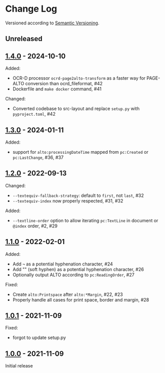 Change Log
==========

Versioned according to [Semantic Versioning](http://semver.org/).

## Unreleased

## [1.4.0] - 2024-10-10

Added:

  - OCR-D processor `ocrd-page2alto-transform` as a faster way for PAGE-ALTO conversion than ocrd_fileformat, #42
  - Dockerfile and `make docker` command, #41

Changed:

  - Converted codebase to src-layout and replace `setup.py` with `pyproject.toml`, #42

## [1.3.0] - 2024-01-11

Added:

  * support for `alto:processingDateTime` mapped from `pc:Created` or `pc:LastChange`, #36, #37

## [1.2.0] - 2022-09-13

Changed:

  * `--textequiv-fallback-strategy`: default to `first`, not `last`, #32
  * `--textequiv-index` now properly respected, #31, #32

Added:

  * `--textline-order` option to allow iterating `pc:TextLine` in document or `@index` order, #2, #29

## [1.1.0] - 2022-02-01

Added:

  * Add `¬` as a potential hyphenation character, #24
  * Add "&shy;" (soft hyphen) as a potential hyphenation character, #26
  * Optionally output ALTO according to `pc:ReadingOrder`, #27

Fixed:

  * Create `alto:Printspace` after `alto:*Margin`, #22, #23
  * Properly handle all cases for print space, border and margin, #28

## [1.0.1] - 2021-11-09

Fixed:

  * forgot to update setup.py

## [1.0.0] - 2021-11-09

Initial release

<!-- link-labels -->
[1.4.0]: ../../compare/v1.4.0...v1.3.0
[1.3.0]: ../../compare/v1.3.0...v1.2.0
[1.2.0]: ../../compare/v1.2.0...v1.1.0
[1.1.0]: ../../compare/v1.1.0...v1.0.1
[1.0.1]: ../../compare/v1.0.1...v1.0.0
[1.0.0]: ../../compare/HEAD...v1.0.0
